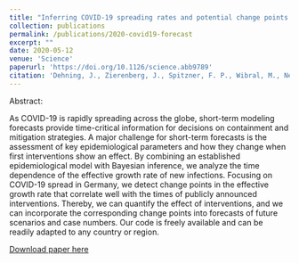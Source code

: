```yaml
---
title: "Inferring COVID-19 spreading rates and potential change points for case number forecasts"
collection: publications
permalink: /publications/2020-covid19-forecast
excerpt: ""
date: 2020-05-12
venue: 'Science'
paperurl: 'https://doi.org/10.1126/science.abb9789'
citation: 'Dehning, J., Zierenberg, J., Spitzner, F. P., Wibral, M., Neto, J. P., Wilczek, M., & Priesemann, V. (2020). Inferring change points in the spread of COVID-19 reveals the effectiveness of interventions. Science, 15,eabb9789'
---
```

Abstract:

As COVID-19 is rapidly spreading across the globe, short-term modeling forecasts provide time-critical information for decisions on containment and mitigation strategies. A major challenge for short-term forecasts is the assessment of key epidemiological parameters and how they change when first interventions show an effect. By combining an established epidemiological model with Bayesian inference, we analyze the time dependence of the effective growth rate of new infections. Focusing on COVID-19 spread in Germany, we detect change points in the effective growth rate that correlate well with the times of publicly announced interventions. Thereby, we can quantify the effect of interventions, and we can incorporate the corresponding change points into forecasts of future scenarios and case numbers. Our code is freely available and can be readily adapted to any country or region.

[Download paper here](https://doi.org/10.1126/science.abb9789)
